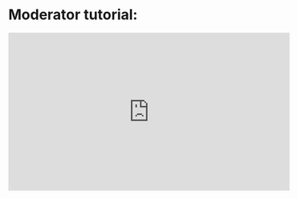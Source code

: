 # Moderator tutorial:

 <iframe width="560" height="315"
src="https://www.youtube.com/watch?v=WBbftg8zg1w" 
frameborder="0" 
allow="accelerometer; autoplay; encrypted-media; gyroscope; picture-in-picture" 
allowfullscreen></iframe>
